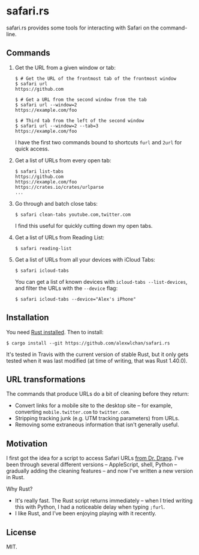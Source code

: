 # safari.rs

safari.rs provides some tools for interacting with Safari on the command-line.

## Commands

1.  Get the URL from a given window or tab:

    ```console
    $ # Get the URL of the frontmost tab of the frontmost window
    $ safari url
    https://github.com

    $ # Get a URL from the second window from the tab
    $ safari url --window=2
    https://example.com/foo

    $ # Third tab from the left of the second window
    $ safari url --window=2 --tab=3
    https://example.com/foo
    ```

    I have the first two commands bound to shortcuts `furl` and `2url` for quick access.

2.  Get a list of URLs from every open tab:

    ```console
    $ safari list-tabs
    https://github.com
    https://example.com/foo
    https://crates.io/crates/urlparse
    ...
    ```

3.  Go through and batch close tabs:

    ```console
    $ safari clean-tabs youtube.com,twitter.com
    ```

    I find this useful for quickly cutting down my open tabs.

4.  Get a list of URLs from Reading List:

    ```console
    $ safari reading-list
    ```

5.  Get a list of URLs from all your devices with iCloud Tabs:

    ```console
    $ safari icloud-tabs
    ```

    You can get a list of known devices with `icloud-tabs --list-devices`, and filter the URLs with the `--device` flag:

    ```console
    $ safari icloud-tabs --device="Alex's iPhone"
    ```

## Installation

You need [Rust installed][rust].
Then to install:

```console
$ cargo install --git https://github.com/alexwlchan/safari.rs
```

It's tested in Travis with the current version of stable Rust, but it only gets tested when it was last modified (at time of writing, that was Rust 1.40.0).

[rust]: https://www.rust-lang.org/en-US/install.html

## URL transformations

The commands that produce URLs do a bit of cleaning before they return:

*   Convert links for a mobile site to the desktop site – for example, converting `mobile.twitter.com` to `twitter.com`.
*   Stripping tracking junk (e.g. UTM tracking parameters) from URLs.
*   Removing some extraneous information that isn't generally useful.

## Motivation

I first got the idea for a script to access Safari URLs [from Dr. Drang][dr].
I've been through several different versions – AppleScript, shell, Python –
gradually adding the cleaning features – and now I've written a new
version in Rust.

Why Rust?

*   It's really fast.  The Rust script returns immediately – when I tried writing this with Python, I had a noticeable delay when typing `;furl`.
*   I like Rust, and I’ve been enjoying playing with it recently.

[dr]: http://www.leancrew.com/all-this/2009/07/safari-tab-urls-via-textexpander/

## License

MIT.
